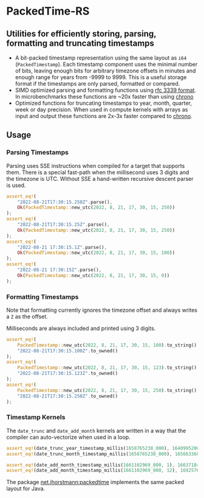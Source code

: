 # PackedTime-RS

## Utilities for efficiently storing, parsing, formatting and truncating timestamps

 - A bit-packed timestamp representation using the same layout as `i64` (`PackedTimestamp`).
   Each timestamp component uses the minimal number of bits, leaving enough bits for
   arbitrary timezone offsets in minutes and enough range for years from -9999 to 9999.
   This is a useful storage format if the timestamps are only parsed, formatted or compared. 
 - SIMD optimized parsing and formatting functions using [rfc 3339 format](https://datatracker.ietf.org/doc/html/rfc3339).
   In microbenchmarks these functions are ~20x faster than using [chrono][chrono]
 - Optimized functions for truncating timestamps to year, month, quarter, week or day precision.
   When used in compute kernels with arrays as input and output these functions are 2x-3x faster compared to [chrono][chrono].

## Usage

### Parsing Timestamps

Parsing uses SSE instructions when compiled for a target that supports them.
There is a special fast-path when the millisecond uses 3 digits and the timezone is UTC.
Without SSE a hand-written recursive descent parser is used.

```rust
assert_eq!(
    "2022-08-21T17:30:15.250Z".parse(),
    Ok(PackedTimestamp::new_utc(2022, 8, 21, 17, 30, 15, 250))
);
assert_eq!(
    "2022-08-21T17:30:15.25Z".parse(),
    Ok(PackedTimestamp::new_utc(2022, 8, 21, 17, 30, 15, 250))
);
assert_eq!(
    "2022-08-21 17:30:15.1Z".parse(),
    Ok(PackedTimestamp::new_utc(2022, 8, 21, 17, 30, 15, 100))
);
assert_eq!(
    "2022-08-21 17:30:15Z".parse(),
    Ok(PackedTimestamp::new_utc(2022, 8, 21, 17, 30, 15, 0))
);
```

### Formatting Timestamps

Note that formatting currently ignores the timezone offset and always writes a `Z` as the offset.

Milliseconds are always included and printed using 3 digits.

```rust
assert_eq!(
    PackedTimestamp::new_utc(2022, 8, 21, 17, 30, 15, 100).to_string(),
    "2022-08-21T17:30:15.100Z".to_owned()
);
assert_eq!(
    PackedTimestamp::new_utc(2022, 8, 21, 17, 30, 15, 123).to_string(),
    "2022-08-21T17:30:15.123Z".to_owned()
);
assert_eq!(
    PackedTimestamp::new_utc(2022, 8, 21, 17, 30, 15, 250).to_string(),
    "2022-08-21T17:30:15.250Z".to_owned()
);
```

### Timestamp Kernels

The `date_trunc` and `date_add_month` kernels are written in a way that the compiler can auto-vectorize when used in a loop.

```rust
assert_eq!(date_trunc_year_timestamp_millis(1658765238_000), 1640995200_000);
assert_eq!(date_trunc_month_timestamp_millis(1658765238_000), 1656633600_000);

assert_eq!(date_add_month_timestamp_millis(1661102969_000, 1), 1663718400_000);
assert_eq!(date_add_month_timestamp_millis(1661102969_000, 12), 1692576000_000);
```

The package [net.jhorstmann:packedtime](https://github.com/jhorstmann/packedtime) implements the same packed layout for Java.


 [chrono]: https://crates.io/crates/chrono